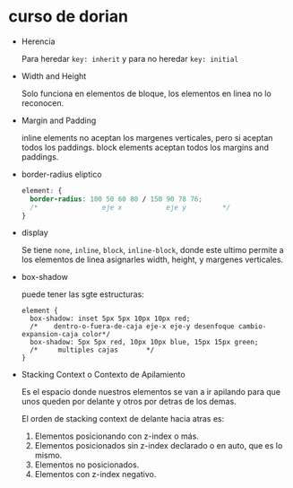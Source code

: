 # curso de dorian

* Herencia

  Para heredar `key: inherit` y para no heredar `key: initial`
  
* Width and Height

  Solo funciona en elementos de bloque, los elementos en linea no lo reconocen.
  
* Margin and Padding

  inline elements no aceptan los margenes verticales, pero si aceptan todos los paddings.
  block elements aceptan todos los margins and paddings.
  
* border-radius eliptico
    ``` css
    element: {
      border-radius: 100 50 60 80 / 150 90 78 76;
      /*                eje x           eje y         */
    }
    ```
* display

  Se tiene `none`, `inline`, `block`, `inline-block`, donde este ultimo permite a los elementos de linea asignarles width, height, y margenes verticales.
  
* box-shadow

  puede tener las sgte estructuras:

  ```
  element {
    box-shadow: inset 5px 5px 10px 10px red;
    /*    dentro-o-fuera-de-caja eje-x eje-y desenfoque cambio-expansion-caja color*/
    box-shadow: 5px 5px red, 10px 10px blue, 15px 15px green;
    /*     multiples cajas       */
  }
  ```
  
 * Stacking Context o Contexto de Apilamiento
 
    Es el espacio donde nuestros elementos se van a ir apilando para que unos queden por delante y otros por detras de los demas.
    
    El orden de stacking context de delante hacia atras es:
    1. Elementos posicionando con z-index o más.
    2. Elementos posicionados sin z-index declarado o en auto, que es lo mismo.
    3. Elementos no posicionados.
    4. Elementos con z-index negativo.
